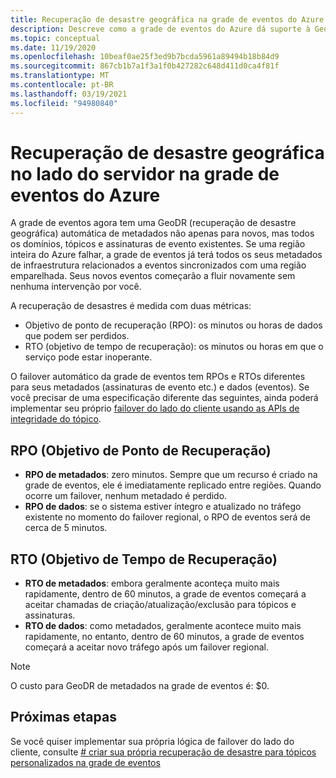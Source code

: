```yaml
---
title: Recuperação de desastre geográfica na grade de eventos do Azure | Microsoft Docs
description: Descreve como a grade de eventos do Azure dá suporte à GeoDR (recuperação de desastre geográfica) automaticamente.
ms.topic: conceptual
ms.date: 11/19/2020
ms.openlocfilehash: 10beaf0ae25f3ed9b7bcda5961a89494b18b84d9
ms.sourcegitcommit: 867cb1b7a1f3a1f0b427282c648d411d0ca4f81f
ms.translationtype: MT
ms.contentlocale: pt-BR
ms.lasthandoff: 03/19/2021
ms.locfileid: "94980840"
---
```

# <a name="server-side-geo-disaster-recovery-in-azure-event-grid"></a>Recuperação de desastre geográfica no lado do servidor na grade de eventos do Azure
A grade de eventos agora tem uma GeoDR (recuperação de desastre geográfica) automática de metadados não apenas para novos, mas todos os domínios, tópicos e assinaturas de evento existentes. Se uma região inteira do Azure falhar, a grade de eventos já terá todos os seus metadados de infraestrutura relacionados a eventos sincronizados com uma região emparelhada. Seus novos eventos começarão a fluir novamente sem nenhuma intervenção por você. 

A recuperação de desastres é medida com duas métricas:

- Objetivo de ponto de recuperação (RPO): os minutos ou horas de dados que podem ser perdidos.
- RTO (objetivo de tempo de recuperação): os minutos ou horas em que o serviço pode estar inoperante.

O failover automático da grade de eventos tem RPOs e RTOs diferentes para seus metadados (assinaturas de evento etc.) e dados (eventos). Se você precisar de uma especificação diferente das seguintes, ainda poderá implementar seu próprio [failover do lado do cliente usando as APIs de integridade do tópico](custom-disaster-recovery.md).

## <a name="recovery-point-objective-rpo"></a>RPO (Objetivo de Ponto de Recuperação)
- **RPO de metadados**: zero minutos. Sempre que um recurso é criado na grade de eventos, ele é imediatamente replicado entre regiões. Quando ocorre um failover, nenhum metadado é perdido.
- **RPO de dados**: se o sistema estiver íntegro e atualizado no tráfego existente no momento do failover regional, o RPO de eventos será de cerca de 5 minutos.

## <a name="recovery-time-objective-rto"></a>RTO (Objetivo de Tempo de Recuperação)
- **RTO de metadados**: embora geralmente aconteça muito mais rapidamente, dentro de 60 minutos, a grade de eventos começará a aceitar chamadas de criação/atualização/exclusão para tópicos e assinaturas.
- **RTO de dados**: como metadados, geralmente acontece muito mais rapidamente, no entanto, dentro de 60 minutos, a grade de eventos começará a aceitar novo tráfego após um failover regional.

> [!NOTE]
> O custo para GeoDR de metadados na grade de eventos é: $0.


## <a name="next-steps"></a>Próximas etapas
Se você quiser implementar sua própria lógica de failover do lado do cliente, consulte [# criar sua própria recuperação de desastre para tópicos personalizados na grade de eventos](custom-disaster-recovery.md)
